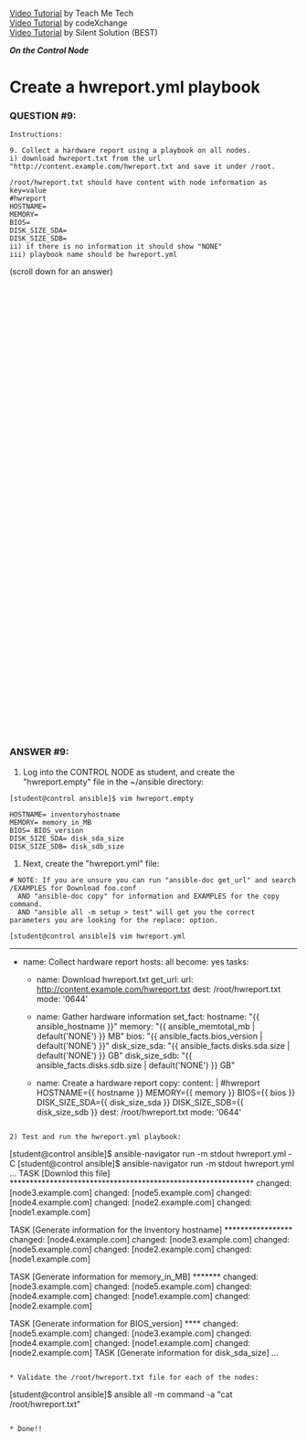 <a href="https://www.youtube.com/watch?v=7-hhX6rcuvY&list=PLYB6dfdhWDePZf4fd4YgGGtSX_vHKv5vz&index=12">Video Tutorial</a> by Teach Me Tech \
<a href="https://www.youtube.com/watch?v=m5KhsZonGBY&list=PLL_setXLS0tiYMipvQI4oUGkJwhOhn42J&index=9">Video Tutorial</a> by codeXchange \
<a href="https://www.youtube.com/watch?v=8gOgJbQ29Bc">Video Tutorial</a> by Silent Solution (BEST)


***On the Control Node***

# Create a hwreport.yml playbook
### QUESTION #9:
```
Instructions:

9. Collect a hardware report using a playbook on all nodes.
i) download hwreport.txt from the url "http://content.example.com/hwreport.txt and save it under /root.

/root/hwreport.txt should have content with node information as key=value
#hwreport
HOSTNAME=
MEMORY=
BIOS=
DISK_SIZE_SDA=
DISK_SIZE_SDB=
ii) if there is no information it should show "NONE"
iii) playbook name should be hwreport.yml
```

(scroll down for an answer)
<br/><br/><br/><br/><br/><br/><br/><br/><br/><br/><br/><br/><br/><br/><br/><br/><br/><br/><br/><br/><br/><br/><br/><br/>
<br/><br/><br/><br/><br/><br/><br/><br/><br/><br/><br/><br/><br/><br/><br/><br/><br/><br/><br/><br/><br/><br/><br/><br/>

### ANSWER #9:
1) Log into the CONTROL NODE as student, and create the "hwreport.empty" file in the ~/ansible directory:
```
[student@control ansible]$ vim hwreport.empty
﻿
HOSTNAME= inventoryhostname
MEMORY= memory_in_MB
BIOS= BIOS_version
DISK_SIZE_SDA= disk_sda_size
DISK_SIZE_SDB= disk_sdb_size
```

1) Next, create the "hwreport.yml" file:
```
# NOTE: If you are unsure you can run "ansible-doc get_url" and search /EXAMPLES for Download foo.conf
  AND "ansible-doc copy" for information and EXAMPLES for the copy command.
  AND "ansible all -m setup > test" will get you the correct parameters you are looking for the replace: option.

[student@control ansible]$ vim hwreport.yml
```
---
- name: Collect hardware report
  hosts: all
  become: yes
  tasks:
    - name: Download hwreport.txt
      get_url:
        url: http://content.example.com/hwreport.txt
        dest: /root/hwreport.txt
        mode: '0644'

    - name: Gather hardware information
      set_fact:
        hostname: "{{ ansible_hostname }}"
        memory: "{{ ansible_memtotal_mb | default('NONE') }} MB"
        bios: "{{ ansible_facts.bios_version | default('NONE') }}"
        disk_size_sda: "{{ ansible_facts.disks.sda.size | default('NONE') }} GB"
        disk_size_sdb: "{{ ansible_facts.disks.sdb.size | default('NONE') }} GB"

    - name: Create a hardware report
      copy:
        content: |
          #hwreport
          HOSTNAME={{ hostname }}
          MEMORY={{ memory }}
          BIOS={{ bios }}
          DISK_SIZE_SDA={{ disk_size_sda }}
          DISK_SIZE_SDB={{ disk_size_sdb }}
        dest: /root/hwreport.txt
        mode: '0644'
```

2) Test and run the hwreport.yml playbook:
```
[student@control ansible]$ ansible-navigator run -m stdout hwreport.yml -C
<output omitted>
[student@control ansible]$ ansible-navigator run -m stdout hwreport.yml
﻿...
TASK [Downlod this file] *************************************************************
changed: [node3.example.com]
changed: [node5.example.com]
changed: [node4.example.com]
changed: [node2.example.com]
changed: [node1.example.com]

TASK [Generate information for the Inventory hostname] *****************
changed: [node4.example.com]
changed: [node3.example.com]
changed: [node5.example.com]
changed: [node2.example.com]
changed: [node1.example.com]

TASK [Generate information for memory_in_MB] *******
changed: [node3.example.com]
changed: [node5.example.com]
changed: [node4.example.com]
changed: [node1.example.com]
changed: [node2.example.com]

TASK [Generate information for BIOS_version] ****
changed: [node5.example.com]
changed: [node3.example.com]
changed: [node4.example.com]
changed: [node1.example.com]
changed: [node2.example.com]
TASK [Generate information for disk_sda_size]
...
```

* Validate the /root/hwreport.txt file for each of the nodes:
```
[student@control ansible]$ ansible all -m command -a "cat /root/hwreport.txt"
<output omitted>
```

* Done!!

